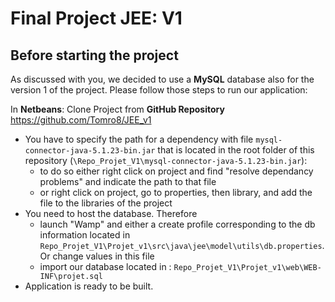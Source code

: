 # Final Project JEE: V1 





## Before starting the project

As discussed with you, we decided to use a **MySQL** database also for the version 1 of the project.
Please follow those steps to run our application:



In **Netbeans**: Clone Project from **GitHub Repository** https://github.com/Tomro8/JEE_v1

- You have to specify the path for a dependency with file `mysql-connector-java-5.1.23-bin.jar` that is located in the root folder of this repository (`\Repo_Projet_V1\mysql-connector-java-5.1.23-bin.jar`):
  - to do so either right click on project and find "resolve dependancy problems" and indicate the path to that file
  - or right click on project, go to properties, then library, and add the file to the libraries of the project
- You need to host the database. Therefore 
  - launch "Wamp" and either a create profile corresponding to the db information located in `Repo_Projet_V1\Projet_v1\src\java\jee\model\utils\db.properties`. Or change values in this file
  - import our database located in : `Repo_Projet_V1\Projet_v1\web\WEB-INF\projet.sql`
- Application is ready to be built.
